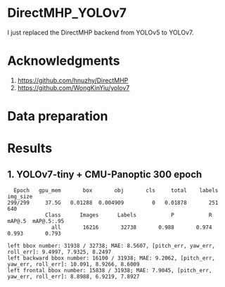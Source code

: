 # DirectMHP_YOLOv7
I just replaced the DirectMHP backend from YOLOv5 to YOLOv7.

# Acknowledgments
1. https://github.com/hnuzhy/DirectMHP
2. https://github.com/WongKinYiu/yolov7

# Data preparation

# Results
## 1. YOLOv7-tiny + CMU-Panoptic 300 epoch
```
  Epoch   gpu_mem       box       obj       cls     total    labels  img_size
299/299     37.5G   0.01288  0.004909         0   0.01878       251       640
            Class      Images      Labels           P           R      mAP@.5  mAP@.5:.95
              all       16216       32738       0.988       0.974       0.993       0.793

left bbox number: 31938 / 32738; MAE: 8.5607, [pitch_err, yaw_err, roll_err]: 9.4997, 7.9325, 8.2497
left backward bbox number: 16100 / 31938; MAE: 9.2062, [pitch_err, yaw_err, roll_err]: 10.091, 8.9266, 8.6009
left frontal bbox number: 15838 / 31938; MAE: 7.9045, [pitch_err, yaw_err, roll_err]: 8.8988, 6.9219, 7.8927
```
